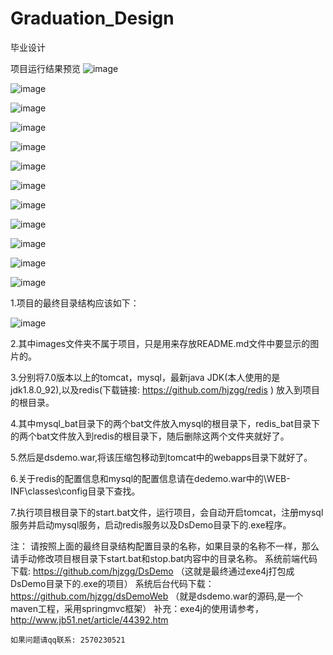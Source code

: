# Graduation_Design
毕业设计

项目运行结果预览
![image](https://github.com/hjzgg/Graduation_Design/blob/master/images/p0.png)

![image](https://github.com/hjzgg/Graduation_Design/blob/master/images/p1.png)

![image](https://github.com/hjzgg/Graduation_Design/blob/master/images/p2.png)

![image](https://github.com/hjzgg/Graduation_Design/blob/master/images/p3.png)

![image](https://github.com/hjzgg/Graduation_Design/blob/master/images/p4.png)

![image](https://github.com/hjzgg/Graduation_Design/blob/master/images/p5.png)

![image](https://github.com/hjzgg/Graduation_Design/blob/master/images/p6.png)

![image](https://github.com/hjzgg/Graduation_Design/blob/master/images/p7.png)

![image](https://github.com/hjzgg/Graduation_Design/blob/master/images/p8.png)

![image](https://github.com/hjzgg/Graduation_Design/blob/master/images/p9.png)

![image](https://github.com/hjzgg/Graduation_Design/blob/master/images/p10.png)

![image](https://github.com/hjzgg/Graduation_Design/blob/master/images/p11.png)

1.项目的最终目录结构应该如下：

![image](https://github.com/hjzgg/Graduation_Design/blob/master/images/%E7%9B%AE%E5%BD%95%E7%BB%93%E6%9E%84.png)

2.其中images文件夹不属于项目，只是用来存放README.md文件中要显示的图片的。

3.分别将7.0版本以上的tomcat，mysql，最新java JDK(本人使用的是jdk1.8.0_92),以及redis(下载链接: https://github.com/hjzgg/redis ) 放入到项目的根目录。

4.其中mysql_bat目录下的两个bat文件放入mysql的根目录下，redis_bat目录下的两个bat文件放入到redis的根目录下，随后删除这两个文件夹就好了。

5.然后是dsdemo.war,将该压缩包移动到tomcat中的webapps目录下就好了。

6.关于redis的配置信息和mysql的配置信息请在dedemo.war中的\WEB-INF\classes\config目录下查找。

7.执行项目根目录下的start.bat文件，运行项目，会自动开启tomcat，注册mysql服务并启动mysql服务，启动redis服务以及DsDemo目录下的.exe程序。

注：
    请按照上面的最终目录结构配置目录的名称，如果目录的名称不一样，那么请手动修改项目根目录下start.bat和stop.bat内容中的目录名称。
    系统前端代码下载: https://github.com/hjzgg/DsDemo （这就是最终通过exe4j打包成DsDemo目录下的.exe的项目）
    系统后台代码下载：https://github.com/hjzgg/dsDemoWeb （就是dsdemo.war的源码,是一个maven工程，采用springmvc框架）
    补充：exe4j的使用请参考， http://www.jb51.net/article/44392.htm
    
    如果问题请qq联系: 2570230521
